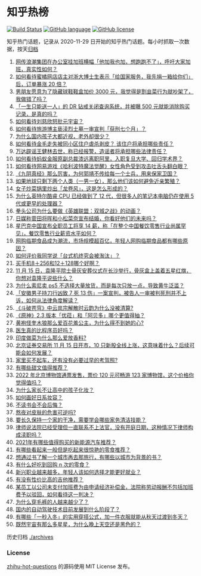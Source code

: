 # 知乎热榜
[![Build Status](https://github.com/ToWeLong/zhihu-hot-questions/workflows/CI/badge.svg)](https://github.com/ToWeLong/zhihu-hot-questions/actions)
[![GitHub language](https://img.shields.io/badge/language-golang-orange.svg)](https://golang.org/)
[![GitHub license](https://img.shields.io/github/license/ToWeLong/zhihu-hot-questions)](https://github.com/ToWeLong/zhihu-hot-questions/blob/main/LICENSE)

知乎热门话题，记录从 2020-11-29 日开始的知乎热门话题。每小时抓取一次数据，按天[归档](./archives)

<!-- BEGIN -->

1. [网传浪潮集团在办公室挂加班横幅「他加我也加，想跑跑不了」，呼吁大家加班，真实性如何？](https://www.zhihu.com/question/498237317)
1. [如何看待蜜橘网店店主对浙大博士生表示「给国家服务，我先捐一箱给你们」后，订单暴涨 20 倍？](https://www.zhihu.com/question/498906725)
1. [男朋友愿意为了隐藏球鞋鞋盒加价 3000 元，我觉得是割韭菜行为就吵架了，我做错了吗？](https://www.zhihu.com/question/497352537)
1. [「一生只能送一人」的 DR 钻戒关闭查询系统，并被曝 500 元就能消除购买记录，是真的吗？](https://www.zhihu.com/question/498042641)
1. [如何看待刘慈欣怒批元宇宙？](https://www.zhihu.com/question/498646976)
1. [如何看待旅游博主亵渎烈士墓一审宣判「获刑七个月」？](https://www.zhihu.com/question/498986720)
1. [为什么国内孩子大都近视，老外却很少？](https://www.zhihu.com/question/494843967)
1. [如何看待金毛走失被同小区住户虐杀剥皮？ 该住户将承担哪些责任？](https://www.zhihu.com/question/498803681)
1. [万达辟谣王健林去世，称已经报警，造谣者将承担哪些法律责任？](https://www.zhihu.com/question/498991936)
1. [如何看待蚂蚁金服原副总裁漆远离职阿里，入职复旦大学、回归学术界？](https://www.zhihu.com/question/498569803)
1. [如何看待网易游戏《哈利波特魔法觉醒》女性角色受到攻击吐舌头翻白眼？](https://www.zhihu.com/question/498925557)
1. [《九阴真经》那么厉害，为何郭靖不传给每一个士兵，用来保家卫国？](https://www.zhihu.com/question/498825945)
1. [如果地球只剩下两个人类（一男一女），那么他们该如何避免近亲繁殖？](https://www.zhihu.com/question/497589085)
1. [女子炒菜锅里炒出「龙卷风」，这是怎么形成的？](https://www.zhihu.com/question/498784399)
1. [为什么英特尔酷睿 CPU 已经做到了 12 代，但很多人的笔记本电脑仍在使用 5 代或更早的处理器？](https://www.zhihu.com/question/498488763)
1. [拳头公司为什么要做《英雄联盟：双城之战》的动画？](https://www.zhihu.com/question/497759821)
1. [日媒称菅田将晖和小松菜奈宣布结婚，你看好他们的未来吗？](https://www.zhihu.com/question/499095814)
1. [星巴克中国宣布全职员工将享 14 薪，称「在整个中国餐饮零售行业尚属罕见」，餐饮零售行业薪资水平如何？](https://www.zhihu.com/question/498422113)
1. [网购临期食品成为潮流，市场规模超百亿，年轻人网购临期食品都有哪些原因？](https://www.zhihu.com/question/498378458)
1. [如何评价我同学说「台式机终究会被淘汰」？](https://www.zhihu.com/question/441250882)
1. [买手机8＋256和12＋128哪个好啊？](https://www.zhihu.com/question/418493326)
1. [11 月 15 日，袁隆平院士骨灰安葬仪式在长沙举行，骨灰盒上盖着五星红旗，你想对袁隆平说些什么？](https://www.zhihu.com/question/498969330)
1. [为什么索尼卖 ps5 不选择大量放货，而是每次只放一点，导致黄牛泛滥？](https://www.zhihu.com/question/496147088)
1. [「安徽男子持刀行凶致 7 死 13 伤」一案宣判，被告人一审被判死刑并不上诉，如何从法律角度解读？](https://www.zhihu.com/question/499009471)
1. [《斗破苍穹》中云岚宗解散时云韵为什么没被清算?](https://www.zhihu.com/question/492466188)
1. [《原神》2.3 版本「优菈」和「阿贝多」哪个更值得抽？](https://www.zhihu.com/question/498525191)
1. [黄袍怪奎木狼那么爱百花羞公主，为什么得不到她的心?](https://www.zhihu.com/question/425238655)
1. [医生真的比程序员好吗？](https://www.zhihu.com/question/483390920)
1. [印度做菜为什么那么爱放香料?](https://www.zhihu.com/question/496584467)
1. [北京证券交易所 11 月 15 日开市，10 只新股全线上涨，这意味着什么？后续可能会如何发展？](https://www.zhihu.com/question/498973287)
1. [家里买不起车，还有没有必要过早的考驾照?](https://www.zhihu.com/question/480184610)
1. [有哪些甜文值得推荐？](https://www.zhihu.com/question/355515763)
1. [2022 年北京博物馆通票发售，票价 120 元可畅游 123 家博物馆，这个价格你觉得值吗？](https://www.zhihu.com/question/497996795)
1. [为什么家长不让高中的孩子化妆？](https://www.zhihu.com/question/498688119)
1. [如何画好日系妆容？](https://www.zhihu.com/question/48173062)
1. [不读书会不会后悔？](https://www.zhihu.com/question/491818336)
1. [熬夜对皮肤的危害可逆吗?](https://www.zhihu.com/question/355037169)
1. [要长久保持一个家的干净，需要学会哪些家务清洁技能？](https://www.zhihu.com/question/498046922)
1. [律师说法院已经受理但一直联系不上法官，没有开庭日期，这种情况下律师构成渎职吗？](https://www.zhihu.com/question/495278392)
1. [2021年有哪些值得购买的新能源汽车推荐？](https://www.zhihu.com/question/453685884)
1. [有哪些看起来一般但是吃起来很惊艳的零食推荐？](https://www.zhihu.com/question/431010472)
1. [想通过书了解一个城市再去那旅行，有哪些以城市为背景的书？](https://www.zhihu.com/question/23552872)
1. [有什么好吃到回购 n 次的零食？](https://www.zhihu.com/question/351402153)
1. [新兴职业越来越多，年轻人该如何选择才能更好就业？](https://www.zhihu.com/question/499023985)
1. [有没有性价比高的吉他推荐？](https://www.zhihu.com/question/323751597)
1. [某员工以公司未支付加班费为由申请经济补偿金，法院称劳动报酬不包括加班费予以驳回，如何看待这一判决？](https://www.zhihu.com/question/491745349)
1. [为什么穿毛裤的人越来越少了？](https://www.zhihu.com/question/497930361)
1. [国内的自动驾驶技术目前发展到什么阶段了？](https://www.zhihu.com/question/278285585)
1. [有哪些「一秒入冬」的实用穿搭公式，加一件衣服就能从秋天过渡到冬天？](https://www.zhihu.com/question/497687021)
1. [既然宇宙有那么多星星，为什么晚上天空还是黑色的？](https://www.zhihu.com/question/374142902)

<!-- END -->

历史归档 [./archives](./archives)


### License
[zhihu-hot-questions](https://github.com/towelong/zhihu-hot-questions) 的源码使用 MIT License 发布。